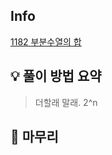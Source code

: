 ## Info
[1182 부분수열의 합](https://www.acmicpc.net/problem/1182)

## 💡 풀이 방법 요약

> 더할래 말래. 2^n

## 🙂 마무리

